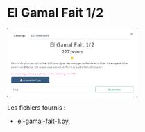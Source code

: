 # El Gamal Fait 1/2

<img alt="énoncé du challenge" src="enonce.png" width=300>

Les fichiers fournis :
- [el-gamal-fait-1.py](el-gamal-fait-1.py)

